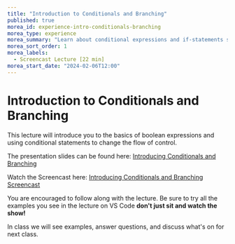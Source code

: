 ```yaml
--- 
title: "Introduction to Conditionals and Branching" 
published: true 
morea_id: experience-intro-conditionals-branching
morea_type: experience 
morea_summary: "Learn about conditional expressions and if-statements screencast"
morea_sort_order: 1 
morea_labels:
  - Screencast Lecture [22 min]
morea_start_date: "2024-02-06T12:00"
---
```

# Introduction to Conditionals and Branching
This lecture will introduce you to the basics of boolean expressions and using conditional statements to change the flow of control.

The presentation slides can be found here:
[Introducing Conditionals and Branching](ITM352_flow_control_I.pptx)

Watch the Screencast here:
[Introducing Conditionals and Branching Screencast](https://youtu.be/_xtibCOgi58)

You are encouraged to follow along with the lecture. Be sure to try all the examples you see in the lecture on VS Code **don't just sit and watch the show!**

In class we will see examples, answer questions, and discuss what's on for next class. 